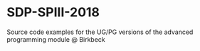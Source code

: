 # SDP-SPIII-2018
Source code examples for the UG/PG versions of the advanced programming module @ Birkbeck
